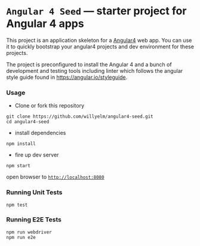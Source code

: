 # `Angular 4 Seed` — starter project for Angular 4 apps

This project is an application skeleton for a [Angular4][angular4] web app. You can use it
to quickly bootstrap your angular4 projects and dev environment for these projects.

The project is preconfigured to install the Angular 4 and a bunch of development and testing tools including linter which follows the angular style guide found in https://angular.io/styleguide.

### Usage

- Clone or fork this repository
```
git clone https://github.com/willyelm/angular4-seed.git
cd angular4-seed
```

- install dependencies
```
npm install
```

- fire up dev server
```
npm start
```
open browser to [`http://localhost:8080`](http://localhost:8080)

### Running Unit Tests
```
npm test
```
### Running E2E Tests
```
npm run webdriver
npm run e2e
```


[angular4]: https://angular.io/
